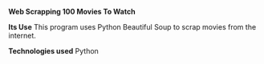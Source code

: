 **Web Scrapping 100 Movies To Watch**

**Its Use**
This program uses Python Beautiful Soup to scrap movies from the internet.

**Technologies used**
Python 
